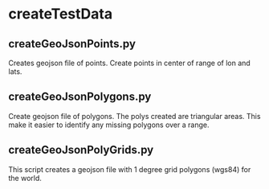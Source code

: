 # createTestData

## createGeoJsonPoints.py
Creates geojson file of points.  Create points in center of range of lon and lats.

## createGeoJsonPolygons.py
Create geojson file of polygons.  The polys created are triangular areas.  This make it easier to identify any missing polygons over a range.

## createGeoJsonPolyGrids.py
This script creates a geojson file with 1 degree grid polygons (wgs84) for the world.
